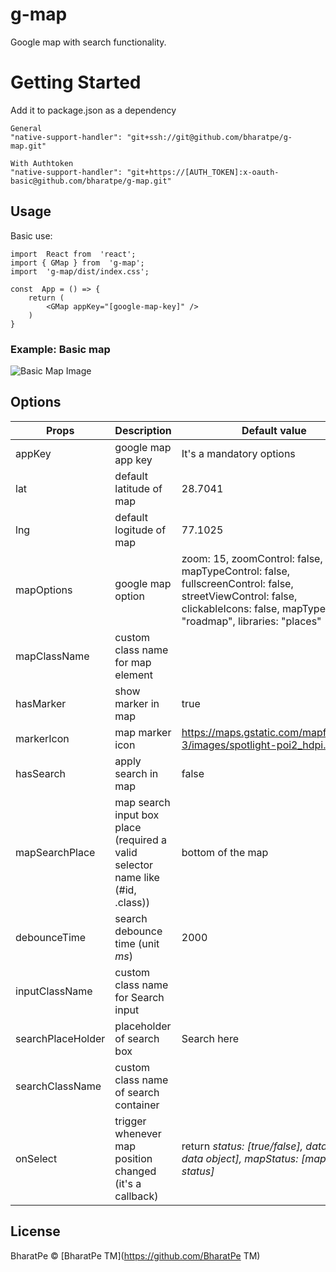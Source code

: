 # g-map
Google map with search functionality.
# Getting Started
Add it to package.json as a dependency

    General
    "native-support-handler": "git+ssh://git@github.com/bharatpe/g-map.git"
    
    With Authtoken
    "native-support-handler": "git+https://[AUTH_TOKEN]:x-oauth-basic@github.com/bharatpe/g-map.git"
## Usage
Basic use:

    import  React from  'react';
    import { GMap } from  'g-map';
    import  'g-map/dist/index.css';
    
    const  App = () => {
	    return (
		    <GMap appKey="[google-map-key]" />
	    )
    }
### Example: Basic map
   ![Basic Map Image](https://raw.githubusercontent.com/bharatpe/g-map/master/example/images/basic-map.png?token=AOWSXMSGWSD3E2HFNB6OD4S66CMAK)
## Options
|  Props | Description  | Default value
|--|--|--|
| appKey | google map app key | It's a mandatory options
|lat| default latitude of map | 28.7041
|lng| default logitude of map | 77.1025
|mapOptions| google map option | zoom:  15, zoomControl:  false, mapTypeControl:  false, fullscreenControl:  false, streetViewControl:  false, clickableIcons:  false, mapTypeId:  "roadmap", libraries:  "places"
|mapClassName| custom class name for map element| 
|hasMarker| show marker in map | true
|markerIcon| map marker icon | https://maps.gstatic.com/mapfiles/api-3/images/spotlight-poi2_hdpi.png
|hasSearch| apply search in map | false
|mapSearchPlace| map search input box place (required a valid selector name like (#id, .class)) | bottom of the map
|debounceTime| search debounce time (unit *ms*) | 2000
|inputClassName| custom class name for Search input | 
|searchPlaceHolder| placeholder of search box | Search here
|searchClassName| custom class name of search container
|onSelect| trigger whenever map position changed (it's a callback)| return *status: [true/false], data: [map data object], mapStatus: [map native status]*


## License
BharatPe © [BharatPe TM](https://github.com/BharatPe TM)
